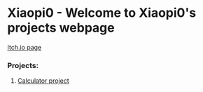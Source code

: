# Xiaopi0 - Welcome to Xiaopi0's projects webpage
[Itch.io page](https://xiaopi0.itch.io/)
### Projects:
1. [Calculator project](https://xiaopi0.github.io/calculator)
